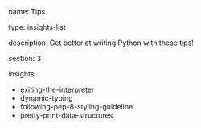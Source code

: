 name: Tips

type: insights-list

description: Get better at writing Python with these tips!

section: 3

insights:
  - exiting-the-interpreter
  - dynamic-typing
  - following-pep-8-styling-guideline
  - pretty-print-data-structures

